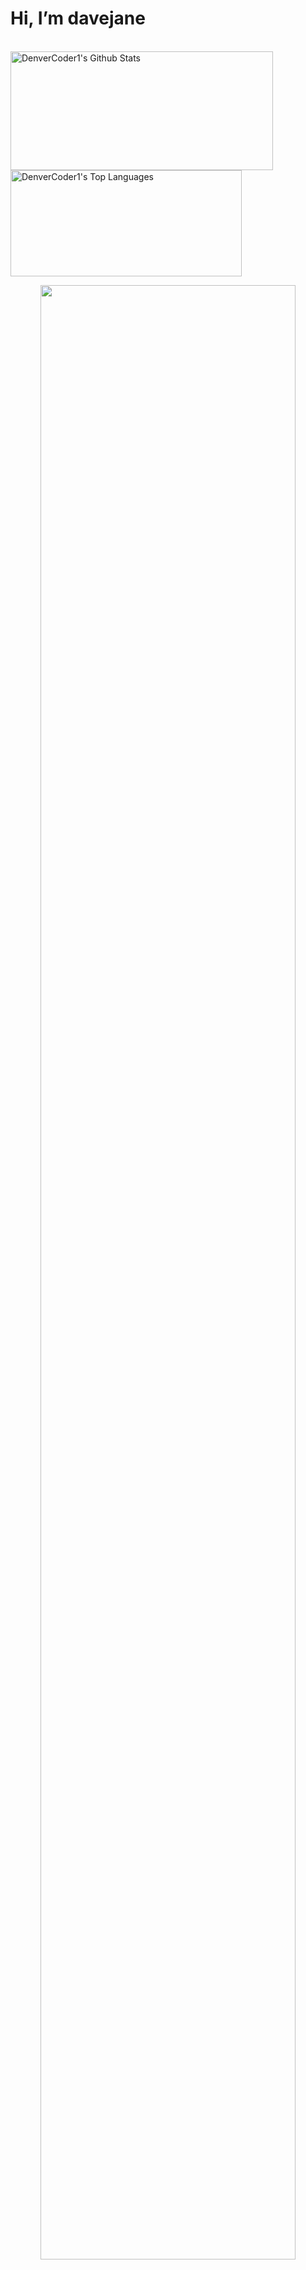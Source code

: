 # Hi, I’m davejane
<br>
    <a href="https://github.com/davejane25/github-readme-stats"><img alt="DenverCoder1's Github Stats" src="https://denvercoder1-github-readme-stats.vercel.app/api/?username=davejane25&show_icons=true&count_private=true&theme=react&hide_border=true&bg_color=1F222E&title_color=F85D7F&icon_color=F8D866" height="190px" width="420px"/></a>
  <a href="https://github.com/davejane25/github-readme-stats"><img alt="DenverCoder1's Top Languages" src="https://github-readme-stats.vercel.app/api/top-langs/?username=davejane25&langs_count=8&layout=compact&theme=react&hide_border=true&bg_color=1F222E&title_color=F85D7F&icon_color=F8D866&hide=Jupyter%20Notebook" height="170px" width="370px"/></a>
  <br/>
  </summary>

<p align="center">
<a href="https://github.com/davejane25/github-readme-activity-graph">
 <img src="https://activity-graph.herokuapp.com/graph?username=davejane25&theme=react-dark&area=true&hide_border=true" width="90%">
</a>
</p>

[![@davejane's Holopin board](https://holopin.me/davejane)](https://holopin.io/@davejane)
